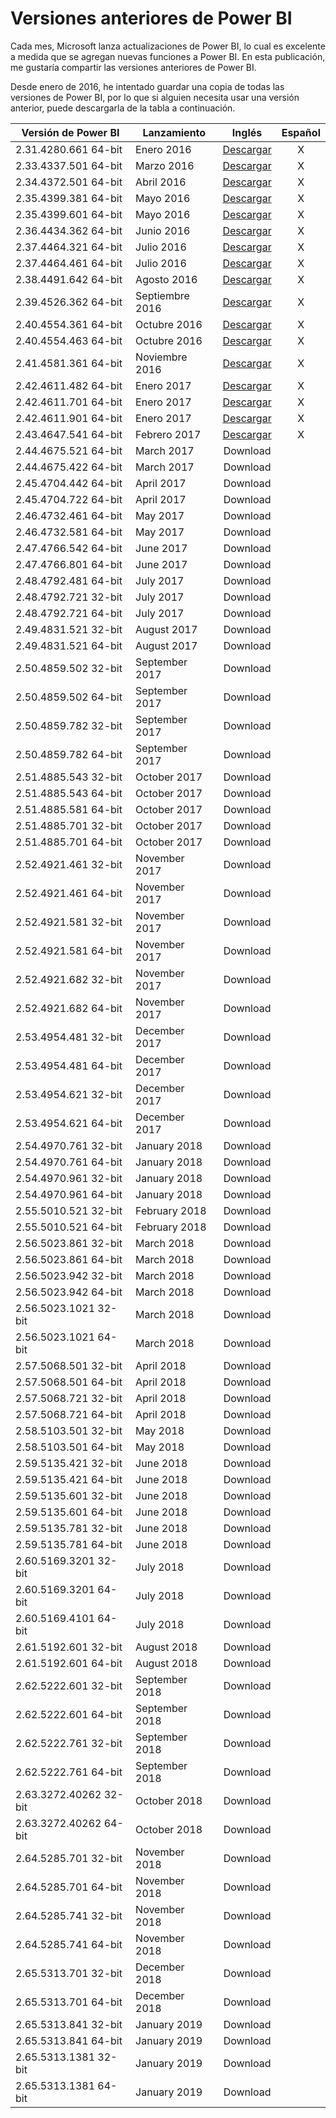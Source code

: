 # Versiones anteriores de Power BI

Cada mes, Microsoft lanza actualizaciones de Power BI, lo cual es excelente a medida que se agregan nuevas funciones a Power BI. En esta publicación, me gustaría compartir las versiones anteriores de Power BI.

Desde enero de 2016, he intentado guardar una copia de todas las versiones de Power BI, por lo que si alguien necesita usar una versión anterior, puede descargarla de la tabla a continuación.

| Versión de Power BI  | Lanzamiento | Inglés | Español |
| ------------- | ------------- | :-------------: | :-------------: |
| 2.31.4280.661 64-bit  | Enero 2016  | [Descargar](https://github.com/bisualdb/versiones-power-bi/raw/master/Versiones%20Power%20BI/2016/PBIDesktop_x64%20-%202.31.4280.661%20-%20January%202016.rar) | X |
| 2.33.4337.501 64-bit	| Marzo 2016  | [Descargar](https://github.com/bisualdb/versiones-power-bi/raw/master/Versiones%20Power%20BI/2016/PBIDesktop_x64%20-%202.33.4337.501%20-%20March%202016.zip) | X |
| 2.34.4372.501 64-bit	| Abril 2016  | [Descargar](https://github.com/bisualdb/versiones-power-bi/raw/master/Versiones%20Power%20BI/2016/PBIDesktop_x64%20-%202.34.4372.501%20-%20April%202016.zip) | X |
| 2.35.4399.381 64-bit	| Mayo 2016  | [Descargar](https://github.com/bisualdb/versiones-power-bi/raw/master/Versiones%20Power%20BI/2016/PBIDesktop_x64%20-%202.35.4399.381%20-%20May%202016.zip) | X |
| 2.35.4399.601 64-bit	| Mayo 2016  | [Descargar](https://github.com/bisualdb/versiones-power-bi/raw/master/Versiones%20Power%20BI/2016/PBIDesktop_x64%20-%202.35.4399.601%20-%20May%202016.zip) | X |
| 2.36.4434.362 64-bit	| Junio 2016  | [Descargar](https://github.com/bisualdb/versiones-power-bi/raw/master/Versiones%20Power%20BI/2016/PBIDesktop_x64%20-%202.36.4434.362%20-%20June%202016.zip) | X |
| 2.37.4464.321 64-bit	| Julio 2016  | [Descargar](https://github.com/bisualdb/versiones-power-bi/raw/master/Versiones%20Power%20BI/2016/PBIDesktop_x64%20-%202.37.4464.321%20-%20July%202016.zip) | X |
| 2.37.4464.461 64-bit	| Julio 2016  | [Descargar](https://github.com/bisualdb/versiones-power-bi/raw/master/Versiones%20Power%20BI/2016/PBIDesktop_x64%20-%202.37.4464.461%20-%20July%202016.zip) | X |
| 2.38.4491.642 64-bit	| Agosto 2016  | [Descargar](https://github.com/bisualdb/versiones-power-bi/raw/master/Versiones%20Power%20BI/2016/PBIDesktop_x64%20-%202.38.4491.642%20-%20August%202016.zip) | X |
| 2.39.4526.362 64-bit	| Septiembre 2016  | [Descargar](https://github.com/bisualdb/versiones-power-bi/raw/master/Versiones%20Power%20BI/2016/PBIDesktop_x64%20-%202.39.4526.362%20-%20September%202016.zip) | X |
| 2.40.4554.361 64-bit	| Octubre 2016  | [Descargar](https://github.com/bisualdb/versiones-power-bi/raw/master/Versiones%20Power%20BI/2016/PBIDesktop_x64%20-%202.40.4554.361%20-%20October%202016.zip) | X |
| 2.40.4554.463 64-bit	| Octubre 2016  | [Descargar](http://google.com) | X |
| 2.41.4581.361 64-bit	| Noviembre 2016  | [Descargar](http://google.com) | X |
| 2.42.4611.482 64-bit	| Enero 2017  | [Descargar](http://google.com) | X |
| 2.42.4611.701 64-bit	| Enero 2017  | [Descargar](http://google.com) | X |
| 2.42.4611.901 64-bit	| Enero 2017  | [Descargar](http://google.com) | X |
| 2.43.4647.541 64-bit	| Febrero 2017  | [Descargar](http://google.com) | X |
| 2.44.4675.521 64-bit | March 2017 | Download |
| 2.44.4675.422 64-bit | March 2017	| Download |
| 2.45.4704.442 64-bit | April 2017	| Download |
| 2.45.4704.722 64-bit |	April 2017 |	Download |
| 2.46.4732.461 64-bit |	May 2017 |	Download |
| 2.46.4732.581 64-bit |	May 2017 |	Download |
| 2.47.4766.542 64-bit |	June 2017 |	Download |
| 2.47.4766.801 64-bit |	June 2017 |	Download |
| 2.48.4792.481 64-bit |	July 2017 |	Download |
| 2.48.4792.721 32-bit |	July 2017 |	Download |
| 2.48.4792.721 64-bit |	July 2017 |	Download |
| 2.49.4831.521 32-bit |	August 2017 | Download |
| 2.49.4831.521 64-bit |	August 2017 |	Download |
| 2.50.4859.502 32-bit |	September 2017 |	Download |
| 2.50.4859.502 64-bit |	September 2017 |	Download |
| 2.50.4859.782 32-bit |	September 2017 |	Download |
| 2.50.4859.782 64-bit |	September 2017 |	Download |
| 2.51.4885.543 32-bit |	October 2017 |	Download |
| 2.51.4885.543 64-bit |	October 2017 |	Download |
| 2.51.4885.581 64-bit |	October 2017 |	Download |
| 2.51.4885.701 32-bit |	October 2017 |	Download |
| 2.51.4885.701 64-bit |	October 2017 |	Download |
| 2.52.4921.461 32-bit |	November 2017 |	Download |
| 2.52.4921.461 64-bit |	November 2017 |	Download |
| 2.52.4921.581 32-bit |	November 2017 |	Download |
| 2.52.4921.581 64-bit |	November 2017 |	Download |
| 2.52.4921.682 32-bit |	November 2017 |	Download |
| 2.52.4921.682 64-bit |	November 2017 |	Download | 
| 2.53.4954.481 32-bit |	December 2017 |	Download |
| 2.53.4954.481 64-bit |	December 2017 |	Download |
| 2.53.4954.621 32-bit |	December 2017 |	Download |
| 2.53.4954.621 64-bit |	December 2017 |	Download |
| 2.54.4970.761 32-bit |	January 2018 |	Download |
| 2.54.4970.761 64-bit |	January 2018 |	Download |
| 2.54.4970.961 32-bit |	January 2018 |	Download |
| 2.54.4970.961 64-bit |	January 2018 |	Download |
| 2.55.5010.521 32-bit |	February 2018 |	Download |
| 2.55.5010.521 64-bit |	February 2018 |	Download |
| 2.56.5023.861 32-bit |	March 2018 |	Download |
| 2.56.5023.861 64-bit |	March 2018 |	Download |
| 2.56.5023.942 32-bit |	March 2018 |	Download |
| 2.56.5023.942 64-bit |	March 2018 |	Download |
| 2.56.5023.1021 32-bit |	March 2018 |	Download |
| 2.56.5023.1021 64-bit	| March 2018 |	Download |
| 2.57.5068.501 32-bit |	April 2018 |	Download |
| 2.57.5068.501 64-bit |	April 2018 |	Download |
| 2.57.5068.721 32-bit |	April 2018 |	Download |
| 2.57.5068.721 64-bit |	April 2018 |	Download | 
| 2.58.5103.501 32-bit |	May 2018 |	Download |
| 2.58.5103.501 64-bit |	May 2018 |	Download |
| 2.59.5135.421 32-bit |	June 2018 |	Download |
| 2.59.5135.421 64-bit |	June 2018 |	Download | 
| 2.59.5135.601 32-bit |	June 2018 |	Download |
| 2.59.5135.601 64-bit |	June 2018 |	Download |
| 2.59.5135.781 32-bit |	June 2018 |	Download |
| 2.59.5135.781 64-bit |	June 2018 |	Download |
| 2.60.5169.3201 32-bit |	July 2018 |	Download |
| 2.60.5169.3201 64-bit |	July 2018 |	Download |
| 2.60.5169.4101 64-bit |	July 2018 |	Download |
| 2.61.5192.601 32-bit |	August 2018 |	Download |
| 2.61.5192.601 64-bit |	August 2018 |	Download |
| 2.62.5222.601 32-bit |	September 2018 |	Download |
| 2.62.5222.601 64-bit |	September 2018 |	Download | 
| 2.62.5222.761 32-bit |	September 2018 |	Download |
| 2.62.5222.761 64-bit |	September 2018 |	Download |
| 2.63.3272.40262 32-bit |	October 2018 |	Download |
| 2.63.3272.40262 64-bit |	October 2018 |	Download |
| 2.64.5285.701 32-bit |	November 2018 |	Download |
| 2.64.5285.701 64-bit |	November 2018 |	Download |
| 2.64.5285.741 32-bit |	November 2018 |	Download |
| 2.64.5285.741 64-bit |	November 2018 |	Download |
| 2.65.5313.701 32-bit |	December 2018 |	Download |
| 2.65.5313.701 64-bit |	December 2018 |	Download |
| 2.65.5313.841 32-bit |	January 2019 |	Download |
| 2.65.5313.841 64-bit |	January 2019 |	Download |
| 2.65.5313.1381 32-bit |	January 2019 |	Download |
| 2.65.5313.1381 64-bit |	January 2019 |	Download |
